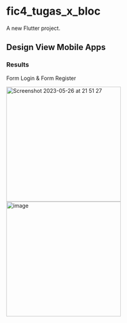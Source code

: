 # fic4_tugas_x_bloc

A new Flutter project.

## Design View Mobile Apps

### Results 

Form Login & Form Register


<img width="301" alt="Screenshot 2023-05-26 at 21 51 27" src="https://github.com/4tiknugraha/fic4_tugas_x_bloc/assets/38272198/0420afa7-19c7-4589-87d4-fdb2694cacf0">
  
<img width="301" alt="image" src="https://github.com/4tiknugraha/fic4_tugas_x_bloc/assets/38272198/4e702c09-e9cd-47b0-80f5-355530cd3884">
